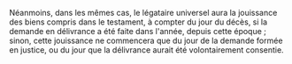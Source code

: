   
 Néanmoins, dans les mêmes cas, le légataire universel aura la jouissance des biens compris dans le testament, à compter du jour du décès, si la demande en délivrance a été faite dans l'année, depuis cette époque ; sinon, cette jouissance ne commencera que du jour de la demande formée en justice, ou du jour que la délivrance aurait été volontairement consentie.  

  
